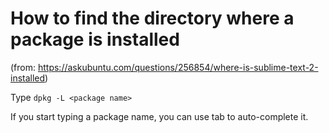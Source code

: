 # How to find the directory where a package is installed

(from: https://askubuntu.com/questions/256854/where-is-sublime-text-2-installed)

Type `dpkg -L <package name>`

If you start typing a package name, you can use tab to auto-complete it. 